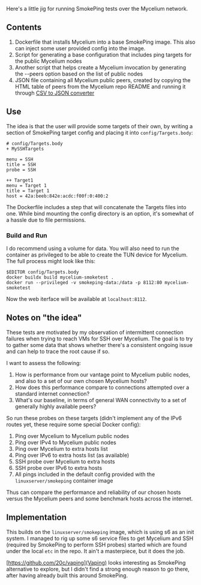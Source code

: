 Here's a little jig for running SmokePing tests over the Mycelium network.

## Contents

1. Dockerfile that installs Mycelium into a base SmokePing image. This also can inject some user provided config into the image.
2. Script for generating a base configuration that includes ping targets for the public Mycelium nodes
3. Another script that helps create a Mycelium invocation by generating the --peers option based on the list of public nodes
4. JSON file containing all Mycelium public peers, created by copying the HTML table of peers from the Mycelium repo README and running it through [CSV to JSON converter](https://www.convertcsv.com/csv-to-json.htm)

## Use

The idea is that the user will provide some targets of their own, by writing a section of SmokePing target config and placing it into `config/Targets.body`:

```
# config/Targets.body
+ MySSHTargets

menu = SSH
title = SSH
probe = SSH

++ Target1
menu = Target 1
title = Target 1
host = 42a:beeb:842e:acdc:f00f:0:400:2
```

The Dockerfile includes a step that will concatenate the Targets files into one. While bind mounting the config directory is an option, it's somewhat of a hassle due to file permissions.

### Build and Run

I do recommend using a volume for data. You will also need to run the container as privileged to be able to create the TUN device for Mycelium. The full process might look like this:

```
$EDITOR config/Targets.body
docker buildx build mycelium-smoketest .
docker run --privileged -v smokeping-data:/data -p 8112:80 mycelium-smoketest
```

Now the web iterface will be available at `localhost:8112`.

## Notes on "the idea"

These tests are motivated by my observation of intermittent connection failures when trying to reach VMs for SSH over Mycelium. The goal is to try to gather some data that shows whether there's a consistent ongoing issue and can help to trace the root cause if so.

I want to assess the following:

1. How is performance from our vantage point to Mycelium public nodes, and also to a set of our own chosen Mycelium hosts?
2. How does this performance compare to connections attempted over a standard internet connection?
3. What's our baseline, in terms of general WAN connectivity to a set of generally highly available peers?

So run these probes on these targets (didn't implement any of the IPv6 routes yet, these require some special Docker config):

1. Ping over Mycelium to Mycelium public nodes
2. Ping over IPv4 to Mycelium public nodes
3. Ping over Mycelium to extra hosts list
4. Ping over IPv6 to extra hosts list (as available)
5. SSH probe over Mycelium to extra hosts
6. SSH probe over IPv6 to extra hosts
7. All pings included in the default config provided with the `linuxserver/smokeping` container image

Thus can compare the performance and reliability of our chosen hosts versus the Mycelium peers and some benchmark hosts across the internet.

## Implementation

This builds on the `linuxserver/smokeping` image, which is using s6 as an init system. I managed to rig up some s6 service files to get Mycelium and SSH (required by SmokePing to perform SSH probes) started which are found under the local `etc` in the repo. It ain't a masterpiece, but it does the job.

[https://github.com/20c/vaping](Vaping) looks interesting as SmokePing alternative to explore, but I didn't find a strong enough reason to go there, after having already built this around SmokePing.
